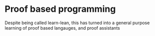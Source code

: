 # Proof based programming

Despite being called learn-lean, this has turned into a general purpose learning of proof based langauges, and proof assistants


